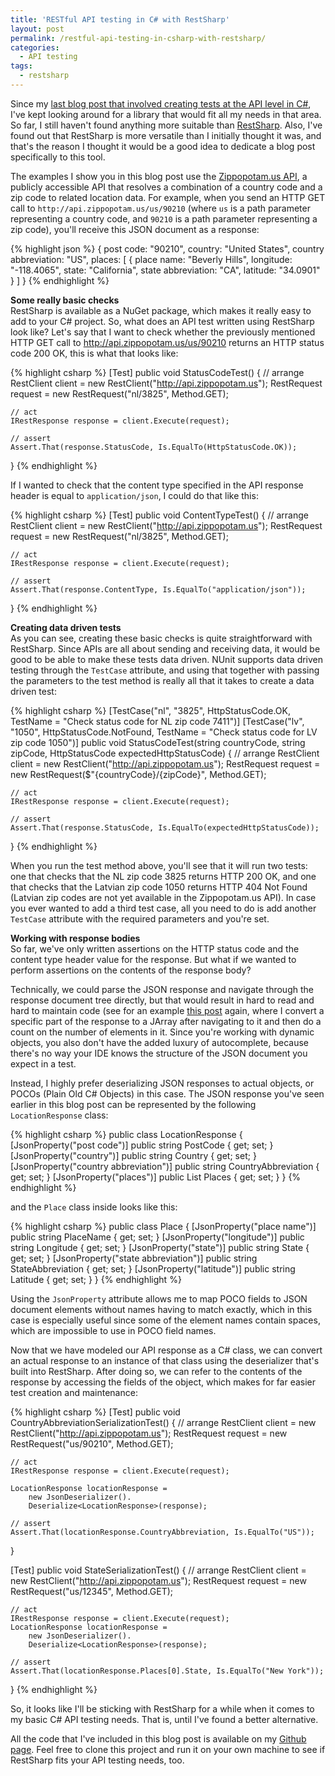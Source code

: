 ```yaml
---
title: 'RESTful API testing in C# with RestSharp'
layout: post
permalink: /restful-api-testing-in-csharp-with-restsharp/
categories:
  - API testing
tags:
  - restsharp
---
```

Since my [last blog post that involved creating tests at the API level in C#](https://www.ontestautomation.com/extending-my-solution-with-api-testing-capabilities-and-troubles-with-open-source-projects/), I've kept looking around for a library that would fit all my needs in that area. So far, I still haven't found anything more suitable than <a href="http://restsharp.org" target="_blank" rel="noreferrer noopener" aria-label="RestSharp (opens in a new tab)">RestSharp</a>. Also, I've found out that RestSharp is more versatile than I initially thought it was, and that's the reason I thought it would be a good idea to dedicate a blog post specifically to this tool.

The examples I show you in this blog post use the <a rel="noreferrer noopener" aria-label="Zippopotam.us API (opens in a new tab)" href="http://api.zippopotam.us/" target="_blank">Zippopotam.us API</a>, a publicly accessible API that resolves a combination of a country code and a zip code to related location data. For example, when you send an HTTP GET call to `http://api.zippopotam.us/us/90210` (where `us` is a path parameter representing a country code, and `90210` is a path parameter representing a zip code), you'll receive this JSON document as a response:

{% highlight json %}
{
	post code: "90210",
	country: "United States",
	country abbreviation: "US",
	places: [
		{
			place name: "Beverly Hills",
			longitude: "-118.4065",
			state: "California",
			state abbreviation: "CA",
			latitude: "34.0901"
		}
	]
}
{% endhighlight %}

**Some really basic checks**  
RestSharp is available as a NuGet package, which makes it really easy to add to your C# project. So, what does an API test written using RestSharp look like? Let's say that I want to check whether the previously mentioned HTTP GET call to http://api.zippopotam.us/us/90210 returns an HTTP status code 200 OK, this is what that looks like:

{% highlight csharp %}
[Test]
public void StatusCodeTest()
{
    // arrange
    RestClient client = new RestClient("http://api.zippopotam.us");
    RestRequest request = new RestRequest("nl/3825", Method.GET);

    // act
    IRestResponse response = client.Execute(request);

    // assert
    Assert.That(response.StatusCode, Is.EqualTo(HttpStatusCode.OK));
}
{% endhighlight %}

If I wanted to check that the content type specified in the API response header is equal to `application/json`, I could do that like this:

{% highlight csharp %}
[Test]
public void ContentTypeTest()
{
    // arrange
    RestClient client = new RestClient("http://api.zippopotam.us");
    RestRequest request = new RestRequest("nl/3825", Method.GET);

    // act
    IRestResponse response = client.Execute(request);

    // assert
    Assert.That(response.ContentType, Is.EqualTo("application/json"));
}
{% endhighlight %}

**Creating data driven tests**  
As you can see, creating these basic checks is quite straightforward with RestSharp. Since APIs are all about sending and receiving data, it would be good to be able to make these tests data driven. NUnit supports data driven testing through the `TestCase` attribute, and using that together with passing the parameters to the test method is really all that it takes to create a data driven test:

{% highlight csharp %}
[TestCase("nl", "3825", HttpStatusCode.OK, TestName = "Check status code for NL zip code 7411")]
[TestCase("lv", "1050", HttpStatusCode.NotFound, TestName = "Check status code for LV zip code 1050")]
public void StatusCodeTest(string countryCode, string zipCode, HttpStatusCode expectedHttpStatusCode)
{
    // arrange
    RestClient client = new RestClient("http://api.zippopotam.us");
    RestRequest request = new RestRequest($"{countryCode}/{zipCode}", Method.GET);

    // act
    IRestResponse response = client.Execute(request);

    // assert
    Assert.That(response.StatusCode, Is.EqualTo(expectedHttpStatusCode));
}
{% endhighlight %}

When you run the test method above, you'll see that it will run two tests: one that checks that the NL zip code 3825 returns HTTP 200 OK, and one that checks that the Latvian zip code 1050 returns HTTP 404 Not Found (Latvian zip codes are not yet available in the Zippopotam.us API). In case you ever wanted to add a third test case, all you need to do is add another `TestCase` attribute with the required parameters and you're set.

**Working with response bodies**  
So far, we've only written assertions on the HTTP status code and the content type header value for the response. But what if we wanted to perform assertions on the contents of the response body?

Technically, we could parse the JSON response and navigate through the response document tree directly, but that would result in hard to read and hard to maintain code (see for an example [this post](https://www.ontestautomation.com/extending-my-solution-with-api-testing-capabilities-and-troubles-with-open-source-projects/) again, where I convert a specific part of the response to a JArray after navigating to it and then do a count on the number of elements in it. Since you're working with dynamic objects, you also don't have the added luxury of autocomplete, because there's no way your IDE knows the structure of the JSON document you expect in a test.

Instead, I highly prefer deserializing JSON responses to actual objects, or POCOs (Plain Old C# Objects) in this case. The JSON response you've seen earlier in this blog post can be represented by the following `LocationResponse` class:

{% highlight csharp %}
public class LocationResponse
{
    [JsonProperty("post code")]
    public string PostCode { get; set; }
    [JsonProperty("country")]
    public string Country { get; set; }
    [JsonProperty("country abbreviation")]
    public string CountryAbbreviation { get; set; }
    [JsonProperty("places")]
    public List<Place> Places { get; set; }
}
{% endhighlight %}

and the `Place` class inside looks like this:

{% highlight csharp %}
public class Place
{
    [JsonProperty("place name")]
    public string PlaceName { get; set; }
    [JsonProperty("longitude")]
    public string Longitude { get; set; }
    [JsonProperty("state")]
    public string State { get; set; }
    [JsonProperty("state abbreviation")]
    public string StateAbbreviation { get; set; }
    [JsonProperty("latitude")]
    public string Latitude { get; set; }
}
{% endhighlight %}

Using the `JsonProperty` attribute allows me to map POCO fields to JSON document elements without names having to match exactly, which in this case is especially useful since some of the element names contain spaces, which are impossible to use in POCO field names.

Now that we have modeled our API response as a C# class, we can convert an actual response to an instance of that class using the deserializer that's built into RestSharp. After doing so, we can refer to the contents of the response by accessing the fields of the object, which makes for far easier test creation and maintenance:

{% highlight csharp %}
[Test]
public void CountryAbbreviationSerializationTest()
{
    // arrange
    RestClient client = new RestClient("http://api.zippopotam.us");
    RestRequest request = new RestRequest("us/90210", Method.GET);

    // act
    IRestResponse response = client.Execute(request);

    LocationResponse locationResponse =
        new JsonDeserializer().
        Deserialize<LocationResponse>(response);

    // assert
    Assert.That(locationResponse.CountryAbbreviation, Is.EqualTo("US"));
}

[Test]
public void StateSerializationTest()
{
    // arrange
    RestClient client = new RestClient("http://api.zippopotam.us");
    RestRequest request = new RestRequest("us/12345", Method.GET);

    // act
    IRestResponse response = client.Execute(request);
    LocationResponse locationResponse =
        new JsonDeserializer().
        Deserialize<LocationResponse>(response);

    // assert
    Assert.That(locationResponse.Places[0].State, Is.EqualTo("New York"));
}
{% endhighlight %}

So, it looks like I'll be sticking with RestSharp for a while when it comes to my basic C# API testing needs. That is, until I've found a better alternative.

All the code that I've included in this blog post is available on my <a href="https://github.com/basdijkstra/restsharp-examples" target="_blank" rel="noreferrer noopener" aria-label="Github page (opens in a new tab)">Github page</a>. Feel free to clone this project and run it on your own machine to see if RestSharp fits your API testing needs, too.